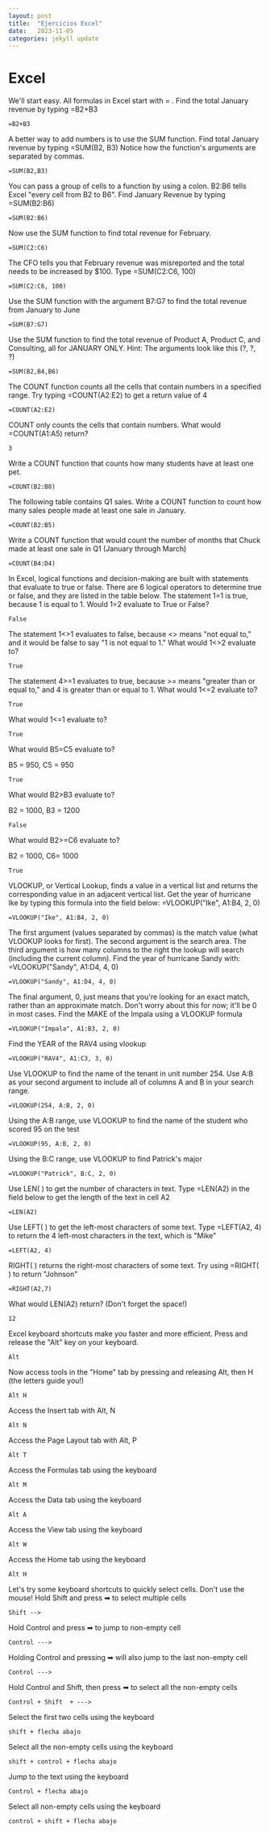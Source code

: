 ```yaml
---
layout: post
title:  "Ejercicios Excel"
date:   2023-11-05
categories: jekyll update
---
```


# Excel

We'll start easy. All formulas in Excel start with = . Find the total January revenue by typing =B2+B3 
~~~~
=B2+B3
~~~~

A better way to add numbers is to use the SUM function. Find total January revenue by typing =SUM(B2, B3)
Notice how the function's arguments are separated by commas.

~~~~
=SUM(B2,B3)
~~~~

You can pass a group of cells to a function by using a colon. B2:B6 tells Excel "every cell from B2 to B6". Find January Revenue by typing =SUM(B2:B6)

~~~~
=SUM(B2:B6)
~~~~


Now use the SUM function to find total revenue for February.

~~~~
=SUM(C2:C6)
~~~~

The CFO tells you that February revenue was misreported and the total needs to be increased by $100. Type =SUM(C2:C6, 100)

~~~
=SUM(C2:C6, 100)
~~~~

Use the SUM function with the argument B7:G7 to find the total revenue from January to June

~~~~
=SUM(B7:G7)
~~~~

Use the SUM function to find the total revenue of Product A, Product C, and Consulting, all for JANUARY ONLY. Hint: The arguments look like this (?, ?, ?)

~~~~
=SUM(B2,B4,B6)
~~~~


The COUNT function counts all the cells that contain numbers in a specified range. Try typing =COUNT(A2:E2) to get a return value of 4

~~~~
=COUNT(A2:E2)
~~~~

COUNT only counts the cells that contain numbers. What would =COUNT(A1:A5) return?

~~~~
3
~~~~

Write a COUNT function that counts how many students have at least one pet.

~~~~
=COUNT(B2:B8)
~~~~

The following table contains Q1 sales. Write a COUNT function to count how many sales people made at least one sale in January.

~~~~
=COUNT(B2:B5)
~~~~

Write a COUNT function that would count the number of months that Chuck made at least one sale in Q1 (January through March)

~~~~
=COUNT(B4:D4)
~~~~

In Excel, logical functions and decision-making are built with statements that evaluate to true or false. There are 6 logical operators to determine true or false, and they are listed in the table below.
The statement 1=1 is true, because 1 is equal to 1.
Would 1=2 evaluate to True or False?

~~~~
False
~~~~

The statement 1<>1 evaluates to false, because <> means "not equal to," and it would be false to say "1 is not equal to 1."
What would 1<>2 evaluate to?

~~~~
True
~~~~

The statement 4>=1 evaluates to true, because >= means "greater than or equal to," and 4 is greater than or equal to 1.
What would 1<=2 evaluate to?

~~~~
True
~~~~

What would 1<=1 evaluate to?

~~~~
True
~~~~


What would B5=C5 evaluate to?

B5 = 950, C5 = 950

~~~~
True
~~~~

What would B2>B3 evaluate to?

B2 = 1000, B3 = 1200

~~~~
False
~~~~

What would B2>=C6 evaluate to?

B2 = 1000, C6= 1000

~~~~
True
~~~~


VLOOKUP, or Vertical Lookup, finds a value in a vertical list and returns the corresponding value in an adjacent vertical list. Get the year of hurricane Ike by typing this formula into the field below: =VLOOKUP("Ike", A1:B4, 2, 0)

~~~~
=VLOOKUP("Ike", A1:B4, 2, 0)
~~~~

The first argument (values separated by commas) is the match value (what VLOOKUP looks for first). The second argument is the search area. The third argument is how many columns to the right the lookup will search (including the current column). Find the year of hurricane Sandy with: =VLOOKUP("Sandy", A1:D4, 4, 0)

~~~~
=VLOOKUP("Sandy", A1:D4, 4, 0)
~~~~


The final argument, 0, just means that you're looking for an exact match, rather than an approximate match. Don't worry about this for now; it'll be 0 in most cases. Find the MAKE of the Impala using a VLOOKUP formula

~~~~
=VLOOKUP("Impala", A1:B3, 2, 0)
~~~~

Find the YEAR of the RAV4 using vlookup

~~~~
=VLOOKUP("RAV4", A1:C3, 3, 0)
~~~~

Use VLOOKUP to find the name of the tenant in unit number 254. Use A:B as your second argument to include all of columns A and B in your search range.

~~~~
=VLOOKUP(254, A:B, 2, 0)
~~~~

Using the A:B range, use VLOOKUP to find the name of the student who scored 95 on the test

~~~~
=VLOOKUP(95, A:B, 2, 0)
~~~~

Using the B:C range, use VLOOKUP to find Patrick's major

~~~~
=VLOOKUP("Patrick", B:C, 2, 0)
~~~~

Use LEN( ) to get the number of characters in text. Type =LEN(A2) in the field below to get the length of the text in cell A2

~~~~
=LEN(A2)
~~~~

Use LEFT( ) to get the left-most characters of some text. Type =LEFT(A2, 4) to return the 4 left-most characters in the text, which is "Mike"

~~~~
=LEFT(A2, 4)
~~~~

RIGHT( ) returns the right-most characters of some text. Try using =RIGHT( ) to return "Johnson"

~~~~
=RIGHT(A2,7)
~~~~

What would LEN(A2) return? (Don't forget the space!)

~~~~
12
~~~~


Excel keyboard shortcuts make you faster and more efficient. Press and release the "Alt" key on your keyboard.

~~~~
Alt
~~~~

Now access tools in the "Home" tab by pressing and releasing Alt, then H (the letters guide you!)

~~~~
Alt H
~~~~

Access the Insert tab with Alt, N

~~~~
Alt N
~~~~

Access the Page Layout tab with Alt, P

~~~~
Alt T
~~~~

Access the Formulas tab using the keyboard

~~~~
Alt M
~~~~

Access the Data tab using the keyboard


~~~~
Alt A
~~~~

Access the View tab using the keyboard


~~~~
Alt W
~~~~

Access the Home tab using the keyboard

~~~~
Alt H
~~~~


Let's try some keyboard shortcuts to quickly select cells. Don't use the mouse!
Hold Shift and press ➡ to select multiple cells

~~~~
Shift -->
~~~~

Hold Control and press ➡ to jump to non-empty cell

~~~~
Control --->
~~~~

Holding Control and pressing ➡ will also jump to the last non-empty cell

~~~~
Control --->
~~~~

Hold Control and Shift, then press ➡ to select all the non-empty cells

~~~~
Control + Shift  + --->
~~~~

Select the first two cells using the keyboard

~~~~
shift + flecha abajo
~~~~

Select all the non-empty cells using the keyboard

~~~~
shift + control + flecha abajo
~~~~~

Jump to the text using the keyboard

~~~~
Control + flecha abajo
~~~~

Select all non-empty cells using the keyboard

~~~~
control + shift + flecha abajo
~~~~
